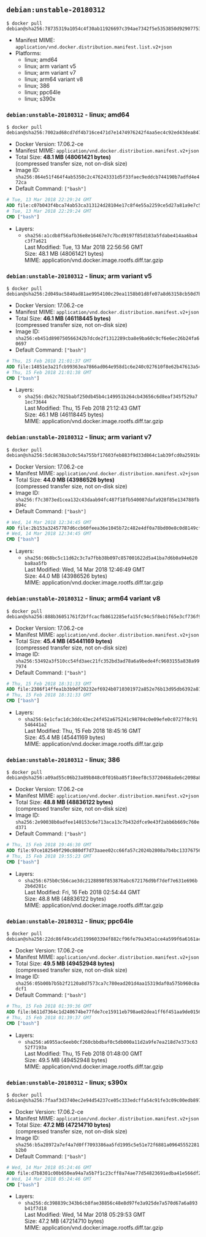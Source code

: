 ## `debian:unstable-20180312`

```console
$ docker pull debian@sha256:78735319a1054c4f30ab11926697c394ae7342f5e5353850d92907753d9f4451
```

-	Manifest MIME: `application/vnd.docker.distribution.manifest.list.v2+json`
-	Platforms:
	-	linux; amd64
	-	linux; arm variant v5
	-	linux; arm variant v7
	-	linux; arm64 variant v8
	-	linux; 386
	-	linux; ppc64le
	-	linux; s390x

### `debian:unstable-20180312` - linux; amd64

```console
$ docker pull debian@sha256:7002ad68cd7df4b716ce471d7e1474976242f4aa5ec4c92ed43dea84723f56f7
```

-	Docker Version: 17.06.2-ce
-	Manifest MIME: `application/vnd.docker.distribution.manifest.v2+json`
-	Total Size: **48.1 MB (48061421 bytes)**  
	(compressed transfer size, not on-disk size)
-	Image ID: `sha256:864e51f464f4ab5350c2c476243331d5f33faec9eddcb744190b7adfd4e472ca`
-	Default Command: `["bash"]`

```dockerfile
# Tue, 13 Mar 2018 22:29:24 GMT
ADD file:c07b043f4bca74ab53ca313124d28104e17c8f4e55a2259ce5d27a81a9e7c575 in / 
# Tue, 13 Mar 2018 22:29:24 GMT
CMD ["bash"]
```

-	Layers:
	-	`sha256:a1cdb8f56afb36e8e16467e7c7bcd9197f85d183a5fdabe414aa6ba4c3f7a621`  
		Last Modified: Tue, 13 Mar 2018 22:56:56 GMT  
		Size: 48.1 MB (48061421 bytes)  
		MIME: application/vnd.docker.image.rootfs.diff.tar.gzip

### `debian:unstable-20180312` - linux; arm variant v5

```console
$ docker pull debian@sha256:2d049ac5840ad81ae9954100c29ea1158b01d8fe07a8d63158cb50d7b1983e39
```

-	Docker Version: 17.06.2-ce
-	Manifest MIME: `application/vnd.docker.distribution.manifest.v2+json`
-	Total Size: **46.1 MB (46118445 bytes)**  
	(compressed transfer size, not on-disk size)
-	Image ID: `sha256:eb451d890750566342b7dcde2f1312289cba8e9ba60c9cf6e6ec26b24fa60697`
-	Default Command: `["bash"]`

```dockerfile
# Thu, 15 Feb 2018 21:01:37 GMT
ADD file:14851e3a21fcb99363ea7866ad064e958d1c6e240c027610f8e62b47613a54bf in / 
# Thu, 15 Feb 2018 21:01:38 GMT
CMD ["bash"]
```

-	Layers:
	-	`sha256:db62c7025babf250db45b4c149951b264cb43656c6d8eaf345f529a71ec73644`  
		Last Modified: Thu, 15 Feb 2018 21:12:43 GMT  
		Size: 46.1 MB (46118445 bytes)  
		MIME: application/vnd.docker.image.rootfs.diff.tar.gzip

### `debian:unstable-20180312` - linux; arm variant v7

```console
$ docker pull debian@sha256:5dc8638a3c0c54a755bf17603feb883f9d33d864c1ab39fcd0a2591bd656b91c
```

-	Docker Version: 17.06.2-ce
-	Manifest MIME: `application/vnd.docker.distribution.manifest.v2+json`
-	Total Size: **44.0 MB (43986526 bytes)**  
	(compressed transfer size, not on-disk size)
-	Image ID: `sha256:f7c3073ed1cea132c43daab94fc487f18fb540087dafa928f85e134788fb894c`
-	Default Command: `["bash"]`

```dockerfile
# Wed, 14 Mar 2018 12:34:45 GMT
ADD file:2b153a32457787d6ccb60feea36e1045b72c482e4df0a78bd00e8c0d8149cfbb in / 
# Wed, 14 Mar 2018 12:34:45 GMT
CMD ["bash"]
```

-	Layers:
	-	`sha256:068bc5c11d62c3c7a7fbb38b097c857001622d5a41ba7d6b0a94e620ba8aa5fb`  
		Last Modified: Wed, 14 Mar 2018 12:46:49 GMT  
		Size: 44.0 MB (43986526 bytes)  
		MIME: application/vnd.docker.image.rootfs.diff.tar.gzip

### `debian:unstable-20180312` - linux; arm64 variant v8

```console
$ docker pull debian@sha256:888b36051761f2bffcacfb8612285efa15fc94c5f8eb1f65e3cf736f9cd3616d
```

-	Docker Version: 17.06.2-ce
-	Manifest MIME: `application/vnd.docker.distribution.manifest.v2+json`
-	Total Size: **45.4 MB (45441169 bytes)**  
	(compressed transfer size, not on-disk size)
-	Image ID: `sha256:53492a3f510cc54fd3aec21fc352bd3ad78a6a9bede4fc9603155a838a997974`
-	Default Command: `["bash"]`

```dockerfile
# Thu, 15 Feb 2018 18:31:33 GMT
ADD file:2386f14ffea1b3b9df20232ef6924b0710301972a852e76b13d95db6392a81a6 in / 
# Thu, 15 Feb 2018 18:31:33 GMT
CMD ["bash"]
```

-	Layers:
	-	`sha256:6e1cfac1dc3ddc43ec24f452a675241c98704c0e09efe0c0727f8c91546441a2`  
		Last Modified: Thu, 15 Feb 2018 18:45:16 GMT  
		Size: 45.4 MB (45441169 bytes)  
		MIME: application/vnd.docker.image.rootfs.diff.tar.gzip

### `debian:unstable-20180312` - linux; 386

```console
$ docker pull debian@sha256:a09ad55c06b23a89b848c0f016ba85f10eef8c53720468ade6c2098a8838a122
```

-	Docker Version: 17.06.2-ce
-	Manifest MIME: `application/vnd.docker.distribution.manifest.v2+json`
-	Total Size: **48.8 MB (48836122 bytes)**  
	(compressed transfer size, not on-disk size)
-	Image ID: `sha256:2e90038b0adfee140153c6e713aca13c7b432dfce9e43f2abb6b669c760ed371`
-	Default Command: `["bash"]`

```dockerfile
# Thu, 15 Feb 2018 19:46:30 GMT
ADD file:97ce182549f290c880df7d73aaee02cc66fa57c2024b2808a7b4bc13376756c4 in / 
# Thu, 15 Feb 2018 19:55:23 GMT
CMD ["bash"]
```

-	Layers:
	-	`sha256:675b0c5b6cae3dc2128898f853876abc672176d9bf7def7e631e696b2b6d281c`  
		Last Modified: Fri, 16 Feb 2018 02:54:44 GMT  
		Size: 48.8 MB (48836122 bytes)  
		MIME: application/vnd.docker.image.rootfs.diff.tar.gzip

### `debian:unstable-20180312` - linux; ppc64le

```console
$ docker pull debian@sha256:22dc86f49ca5d1199603394f882cf96fe79a345a1ce4a599f6a6161ac9dd8f30
```

-	Docker Version: 17.06.2-ce
-	Manifest MIME: `application/vnd.docker.distribution.manifest.v2+json`
-	Total Size: **49.5 MB (49452948 bytes)**  
	(compressed transfer size, not on-disk size)
-	Image ID: `sha256:05b00b7b5b2f2120a8d7573ca7c780ead201d4aa15319daf0a575b960c8adcf1`
-	Default Command: `["bash"]`

```dockerfile
# Thu, 15 Feb 2018 01:39:36 GMT
ADD file:b611d7364c1d240674be77fde7ce15911eb798ae82dea1ff6f451aa9de01561a in / 
# Thu, 15 Feb 2018 01:39:37 GMT
CMD ["bash"]
```

-	Layers:
	-	`sha256:a6955ac6eeb0cf260cbbdbaf0c5db000a11d2a9fe7ea218d7e373c6352f7193a`  
		Last Modified: Thu, 15 Feb 2018 01:48:00 GMT  
		Size: 49.5 MB (49452948 bytes)  
		MIME: application/vnd.docker.image.rootfs.diff.tar.gzip

### `debian:unstable-20180312` - linux; s390x

```console
$ docker pull debian@sha256:7faaf3d3740ec2e94d54237ce05c333edcffa54c91fe3c09c00edb897edc767a
```

-	Docker Version: 17.06.2-ce
-	Manifest MIME: `application/vnd.docker.distribution.manifest.v2+json`
-	Total Size: **47.2 MB (47214710 bytes)**  
	(compressed transfer size, not on-disk size)
-	Image ID: `sha256:b5a28972a7ef4a7d0ff7093386aa5fd1995c5e51e72f6881a09645552281b2b0`
-	Default Command: `["bash"]`

```dockerfile
# Wed, 14 Mar 2018 05:24:46 GMT
ADD file:d7b8301c00b650ea94a7a5b7f1c23cff8a74ae77d54823691edba41e566df216 in / 
# Wed, 14 Mar 2018 05:24:46 GMT
CMD ["bash"]
```

-	Layers:
	-	`sha256:dc398839c343b6cb8fae38856c48e8d97fe3a925de7a570d67a6a893b41f7d18`  
		Last Modified: Wed, 14 Mar 2018 05:29:53 GMT  
		Size: 47.2 MB (47214710 bytes)  
		MIME: application/vnd.docker.image.rootfs.diff.tar.gzip
